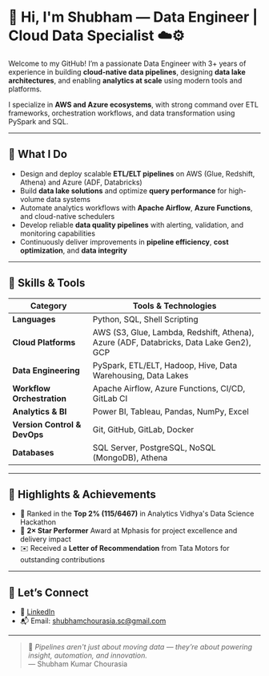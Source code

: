 # 👋 Hi, I'm Shubham — Data Engineer | Cloud Data Specialist ☁️⚙️

Welcome to my GitHub! I’m a passionate Data Engineer with 3+ years of experience in building **cloud-native data pipelines**, designing **data lake architectures**, and enabling **analytics at scale** using modern tools and platforms.

I specialize in **AWS and Azure ecosystems**, with strong command over ETL frameworks, orchestration workflows, and data transformation using PySpark and SQL.

---

## 🧠 What I Do

- Design and deploy scalable **ETL/ELT pipelines** on AWS (Glue, Redshift, Athena) and Azure (ADF, Databricks)
- Build **data lake solutions** and optimize **query performance** for high-volume data systems
- Automate analytics workflows with **Apache Airflow**, **Azure Functions**, and cloud-native schedulers
- Develop reliable **data quality pipelines** with alerting, validation, and monitoring capabilities
- Continuously deliver improvements in **pipeline efficiency**, **cost optimization**, and **data integrity**

---

## 💼 Skills & Tools

| Category               | Tools & Technologies                                                                 |
|------------------------|----------------------------------------------------------------------------------------|
| **Languages**          | Python, SQL, Shell Scripting                                                           |
| **Cloud Platforms**    | AWS (S3, Glue, Lambda, Redshift, Athena), Azure (ADF, Databricks, Data Lake Gen2), GCP |
| **Data Engineering**   | PySpark, ETL/ELT, Hadoop, Hive, Data Warehousing, Data Lakes                          |
| **Workflow Orchestration** | Apache Airflow, Azure Functions, CI/CD, GitLab CI                                  |
| **Analytics & BI**     | Power BI, Tableau, Pandas, NumPy, Excel                                               |
| **Version Control & DevOps** | Git, GitHub, GitLab, Docker                                                    |
| **Databases**          | SQL Server, PostgreSQL, NoSQL (MongoDB), Athena                                       |

---

## 🏅 Highlights & Achievements

- 🥇 Ranked in the **Top 2% (115/6467)** in Analytics Vidhya's Data Science Hackathon  
- 🌟 **2× Star Performer** Award at Mphasis for project excellence and delivery impact  
- ✉️ Received a **Letter of Recommendation** from Tata Motors for outstanding contributions  

---

## 🤝 Let’s Connect

- 🔗 [LinkedIn](https://www.linkedin.com/in/shubhamkchourasia)
- 📬 Email: shubhamchourasia.sc@gmail.com

---

> 🚀 *Pipelines aren't just about moving data — they’re about powering insight, automation, and innovation.*  
> — Shubham Kumar Chourasia
